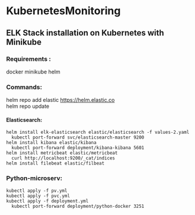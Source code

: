 # KubernetesMonitoring
## ELK Stack installation on Kubernetes with Minikube

### Requirements :
  docker
  minikube
  helm

### Commands: 
  helm repo add elastic https://helm.elastic.co \
  helm repo update
  #### Elasticsearch:
    helm install elk-elasticsearch elastic/elasticsearch -f values-2.yaml
      kubectl port-forward svc/elasticsearch-master 9200
    helm install kibana elastic/kibana
      kubectl port-forward deployment/kibana-kibana 5601
    helm install metricbeat elastic/metricbeat
      curl http://localhost:9200/_cat/indices
    helm install filebeat elastic/filbeat
  ### Python-microserv:
    kubectl apply -f pv.yml
    kubectl apply -f pvc.yml
    kubectl apply -f deployment.yml
      kubectl port-forward deployment/python-docker 3251


